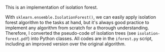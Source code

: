 This is an implementation of isolation forest.

With `sklearn.ensemble.IsolationForest()`, we can easily apply isolation forest algorithm to the tasks at hand, but it's always good practice to implement any algorithm from scratch for a thorough understanding. Therefore, I converted the pseudo-code of isolation trees (see `isolation-forest.pdf`) into Python classes. All codes are in the `iforest.py` script, including an improved version over the original algorithm.
